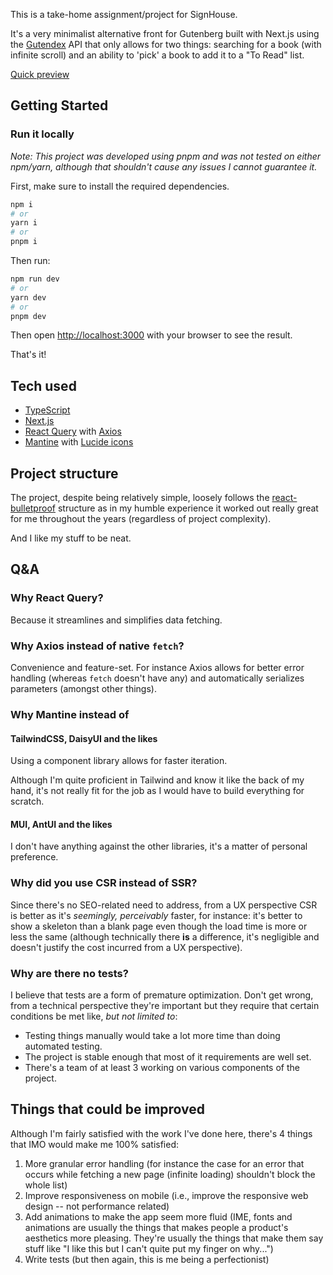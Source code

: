 This is a take-home assignment/project for SignHouse.

It's a very minimalist alternative front for Gutenberg built with Next.js using the [Gutendex](https://gutendex.com/) API that only allows for two things: searching for a book (with infinite scroll) and an ability to 'pick' a book to add it to a "To Read" list.

[Quick preview](https://user-images.githubusercontent.com/50710559/216052774-692a6110-8d8b-495f-bc9d-cf226f60e44b.webm)

## Getting Started

### Run it locally

*Note: This project was developed using pnpm and was not tested on either npm/yarn, although that shouldn't cause any issues I cannot guarantee it.*

First, make sure to install the required dependencies.

```bash
npm i
# or
yarn i
# or
pnpm i
```

Then run:

```bash
npm run dev
# or
yarn dev
# or
pnpm dev
```

Then open [http://localhost:3000](http://localhost:3000) with your browser to see the result.

That's it!

## Tech used

- [TypeScript](https://www.typescriptlang.org/)
- [Next.js](https://nextjs.org/)
- [React Query](https://tanstack.com/query/latest/docs/react/overview) with [Axios](https://axios-http.com/)
- [Mantine](https://mantine.dev/) with [Lucide icons](https://lucide.dev/)

## Project structure

The project, despite being relatively simple, loosely follows the [react-bulletproof](https://github.com/alan2207/bulletproof-react/blob/master/docs/project-structure.md) structure as in my humble experience it worked out really great for me throughout the years (regardless of project complexity).

And I like my stuff to be neat.

## Q&A

### Why React Query?

Because it streamlines and simplifies data fetching.

### Why Axios instead of native `fetch`?

Convenience and feature-set. For instance Axios allows for better error handling (whereas `fetch` doesn't have any) and automatically serializes parameters (amongst other things).

### Why Mantine instead of

#### TailwindCSS, DaisyUI and the likes

Using a component library allows for faster iteration.

Although I'm quite proficient in Tailwind and know it like the back of my hand, it's not really fit for the job as I would have to build everything for scratch.

#### MUI, AntUI and the likes

I don't have anything against the other libraries, it's a matter of personal preference.

### Why did you use CSR instead of SSR?

Since there's no SEO-related need to address, from a UX perspective CSR is better as it's *seemingly, perceivably* faster, for instance: it's better to show a skeleton than a blank page even though the load time is more or less the same (although technically there **is** a difference, it's negligible and doesn't justify the cost incurred from a UX perspective).

### Why are there no tests?

I believe that tests are a form of premature optimization. Don't get wrong, from a technical perspective they're important but they require that certain conditions be met like, *but not limited to*:

- Testing things manually would take a lot more time than doing automated testing.
- The project is stable enough that most of it requirements are well set.
- There's a team of at least 3 working on various components of the project.

## Things that could be improved

Although I'm fairly satisfied with the work I've done here, there's 4 things that IMO would make me 100% satisfied:

1. More granular error handling (for instance the case for an error that occurs while fetching a new page (infinite loading) shouldn't block the whole list)
2. Improve responsiveness on mobile (i.e., improve the responsive web design -- not performance related)
3. Add animations to make the app seem more fluid (IME, fonts and animations are usually the things that makes people a product's aesthetics more pleasing. They're usually the things that make them say stuff like "I like this but I can't quite put my finger on why...")
4. Write tests (but then again, this is me being a perfectionist)
